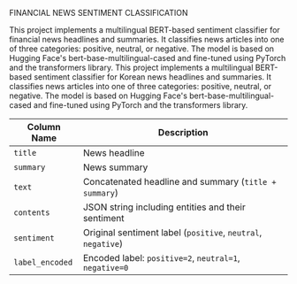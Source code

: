 FINANCIAL NEWS SENTIMENT CLASSIFICATION

This project implements a multilingual BERT-based sentiment classifier for financial news headlines and summaries. 
It classifies news articles into one of three categories: positive, neutral, or negative. 
The model is based on Hugging Face's bert-base-multilingual-cased and fine-tuned using PyTorch and the transformers library.
This project implements a multilingual BERT-based sentiment classifier for Korean news headlines and summaries. 
It classifies news articles into one of three categories: positive, neutral, or negative. 
The model is based on Hugging Face's bert-base-multilingual-cased and fine-tuned using PyTorch and the transformers library.

| Column Name     | Description                                                  |
| --------------- | ------------------------------------------------------------ |
| `title`         | News headline                                                |
| `summary`       | News summary                                                 |
| `text`          | Concatenated headline and summary (`title + summary`)        |
| `contents`      | JSON string including entities and their sentiment           |
| `sentiment`     | Original sentiment label (`positive`, `neutral`, `negative`) |
| `label_encoded` | Encoded label: `positive=2`, `neutral=1`, `negative=0`       |

